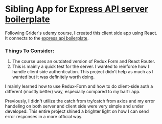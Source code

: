 # Sibling App for [Express API server boilerplate](https://github.com/trevorkirpaul/boilerplate--express-api-auth)

Following Grider's udemy course, I created this client side app using React. It connects to the [express api boilerplate](https://github.com/trevorkirpaul/boilerplate--express-api-auth).

### Things To Consider:

1. The course uses an outdated version of Redux Form and React Router.
2. This is mainly a quick test for the server. I wanted to reinforce how I handle client side authentication. This project didn't help as much as I wanted but it was definitely worth doing.

I mainly learned how to use Redux-Form and how to do client-side auth a different (mostly better) way, especially compared to my bartr app.

Previously, I didn't utilize the catch from try/catch from axios and my error handeling on both server and client side were very simple and under developed. This entire project shined a brighter light on how I can send error responses in a more official way.
